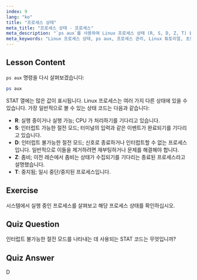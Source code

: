 ```yaml
---
index: 9
lang: "ko"
title: "프로세스 상태"
meta_title: "프로세스 상태 - 프로세스"
meta_description: "`ps aux`를 사용하여 Linux 프로세스 상태 (R, S, D, Z, T) 를 학습합니다. 일반적인 STAT 코드를 이해하고 프로세스를 효과적으로 관리합니다. Linux 여정을 시작하세요!"
meta_keywords: "Linux 프로세스 상태, ps aux, 프로세스 관리, Linux 튜토리얼, 초보자 Linux, STAT 코드, Linux 가이드"
---
```


## Lesson Content

`ps aux` 명령을 다시 살펴보겠습니다:

```bash
ps aux
```

STAT 열에는 많은 값이 표시됩니다. Linux 프로세스는 여러 가지 다른 상태에 있을 수 있습니다. 가장 일반적으로 볼 수 있는 상태 코드는 다음과 같습니다:

- **R**: 실행 중이거나 실행 가능; CPU 가 처리하기를 기다리고 있습니다.
- **S**: 인터럽트 가능한 절전 모드; 터미널의 입력과 같은 이벤트가 완료되기를 기다리고 있습니다.
- **D**: 인터럽트 불가능한 절전 모드; 신호로 종료하거나 인터럽트할 수 없는 프로세스입니다. 일반적으로 이들을 제거하려면 재부팅하거나 문제를 해결해야 합니다.
- **Z**: 좀비; 이전 레슨에서 좀비는 상태가 수집되기를 기다리는 종료된 프로세스라고 설명했습니다.
- **T**: 중지됨; 일시 중단/중지된 프로세스입니다.

## Exercise

시스템에서 실행 중인 프로세스를 살펴보고 해당 프로세스 상태를 확인하십시오.

## Quiz Question

인터럽트 불가능한 절전 모드를 나타내는 데 사용되는 STAT 코드는 무엇입니까?

## Quiz Answer

D
